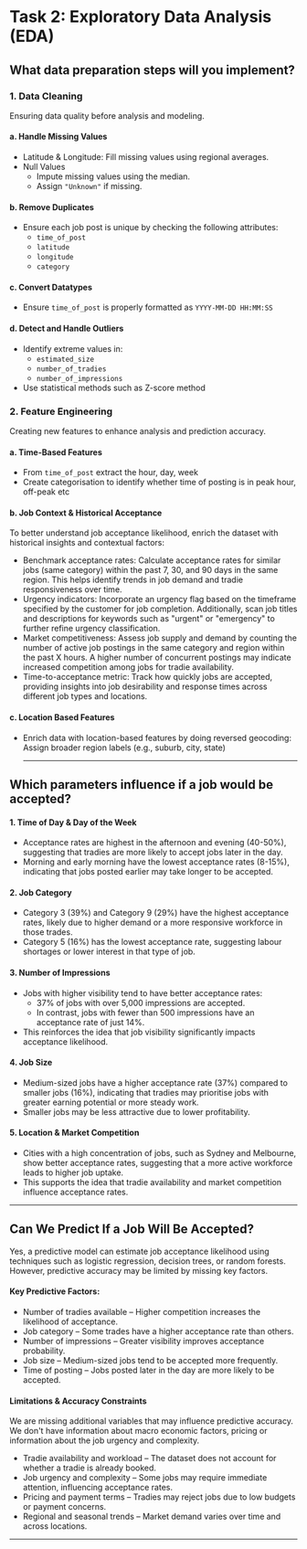 # Task 2: Exploratory Data Analysis (EDA)

## What data preparation steps will you implement?

### 1. Data Cleaning

Ensuring data quality before analysis and modeling.

#### a. Handle Missing Values
- Latitude & Longitude: Fill missing values using regional averages.
- Null Values
  - Impute missing values using the median.  
  - Assign `"Unknown"` if missing.  

#### b. Remove Duplicates
- Ensure each job post is unique by checking the following attributes:
  - `time_of_post`
  - `latitude`
  - `longitude`
  - `category`

#### c. Convert Datatypes
- Ensure `time_of_post` is properly formatted as `YYYY-MM-DD HH:MM:SS`

#### d. Detect and Handle Outliers
- Identify extreme values in:
  - `estimated_size`
  - `number_of_tradies`
  - `number_of_impressions`
- Use statistical methods such as Z-score method

### 2. Feature Engineering

Creating new features to enhance analysis and prediction accuracy.

#### a. Time-Based Features
- From `time_of_post` extract the hour, day, week 
- Create categorisation to identify whether time of posting is in peak hour, off-peak etc

#### b. Job Context & Historical Acceptance
To better understand job acceptance likelihood, enrich the dataset with historical insights and contextual factors:
- Benchmark acceptance rates: Calculate acceptance rates for similar jobs (same category) within the past 7, 30, and 90 days in the same region. This helps identify trends in job demand and tradie responsiveness over time.
- Urgency indicators: Incorporate an urgency flag based on the timeframe specified by the customer for job completion. Additionally, scan job titles and descriptions for keywords such as "urgent" or "emergency" to further refine urgency classification.
- Market competitiveness: Assess job supply and demand by counting the number of active job postings in the same category and region within the past X hours. A higher number of concurrent postings may indicate increased competition among jobs for tradie availability.
- Time-to-acceptance metric: Track how quickly jobs are accepted, providing insights into job desirability and response times across different job types and locations.


#### c. Location Based Features
- Enrich data with location-based features by doing reversed geocoding: Assign broader region labels (e.g., suburb, city, state)

  ---

## Which parameters influence if a job would be accepted?

#### 1. Time of Day & Day of the Week  
- Acceptance rates are highest in the afternoon and evening (40-50%), suggesting that tradies are more likely to accept jobs later in the day.  
- Morning and early morning have the lowest acceptance rates (8-15%), indicating that jobs posted earlier may take longer to be accepted.

#### 2. Job Category  
- Category 3 (39%) and Category 9 (29%) have the highest acceptance rates, likely due to higher demand or a more responsive workforce in those trades.  
- Category 5 (16%) has the lowest acceptance rate, suggesting labour shortages or lower interest in that type of job.

#### 3. Number of Impressions  
- Jobs with higher visibility tend to have better acceptance rates:  
  - 37% of jobs with over 5,000 impressions are accepted.  
  - In contrast, jobs with fewer than 500 impressions have an acceptance rate of just 14%.  
- This reinforces the idea that job visibility significantly impacts acceptance likelihood.

#### 4. Job Size  
- Medium-sized jobs have a higher acceptance rate (37%) compared to smaller jobs (16%), indicating that tradies may prioritise jobs with greater earning potential or more steady work.  
- Smaller jobs may be less attractive due to lower profitability.

#### 5. Location & Market Competition  
- Cities with a high concentration of jobs, such as Sydney and Melbourne, show better acceptance rates, suggesting that a more active workforce leads to higher job uptake.  
- This supports the idea that tradie availability and market competition influence acceptance rates.

---

## Can We Predict If a Job Will Be Accepted?

Yes, a predictive model can estimate job acceptance likelihood using techniques such as logistic regression, decision trees, or random forests. However, predictive accuracy may be limited by missing key factors.

#### Key Predictive Factors:
- Number of tradies available – Higher competition increases the likelihood of acceptance.  
- Job category – Some trades have a higher acceptance rate than others.  
- Number of impressions – Greater visibility improves acceptance probability.  
- Job size – Medium-sized jobs tend to be accepted more frequently.  
- Time of posting – Jobs posted later in the day are more likely to be accepted.


####  Limitations & Accuracy Constraints
We are missing additional variables that may influence predictive accuracy. We don't have information about macro economic factors, pricing or information about the job urgency and complexity.
- Tradie availability and workload – The dataset does not account for whether a tradie is already booked.
- Job urgency and complexity – Some jobs may require immediate attention, influencing acceptance rates.
- Pricing and payment terms – Tradies may reject jobs due to low budgets or payment concerns.
- Regional and seasonal trends – Market demand varies over time and across locations.


-----
